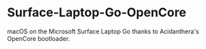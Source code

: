 # Surface-Laptop-Go-OpenCore
 macOS on the Microsoft Surface Laptop Go thanks to Acidanthera's OpenCore bootloader.
